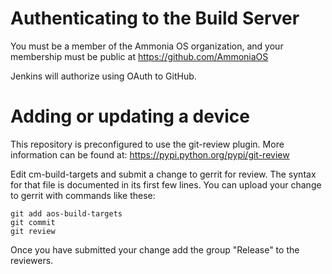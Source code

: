 # Authenticating to the Build Server
You must be a member of the Ammonia OS organization, and your
membership must be public at https://github.com/AmmoniaOS  

Jenkins will authorize using OAuth to GitHub.

# Adding or updating a device

This repository is preconfigured to use the git-review plugin. More information can be found at:
https://pypi.python.org/pypi/git-review

Edit cm-build-targets and submit a change to gerrit for review. The
syntax for that file is documented in its first few lines.
You can upload your change to gerrit with commands like these:

    git add aos-build-targets
    git commit
    git review

Once you have submitted your change add the group "Release" to the reviewers.
